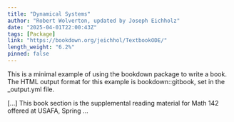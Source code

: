 ```yaml
---
title: "Dynamical Systems"
author: "Robert Wolverton, updated by Joseph Eichholz"
date: "2025-04-01T22:00:43Z"
tags: [Package]
link: "https://bookdown.org/jeichhol/TextbookODE/"
length_weight: "6.2%"
pinned: false
---
```


<p>This is a minimal example of using the bookdown package to write a book. The HTML output format for this example is bookdown::gitbook, set in the _output.yml file.</p> [...] This book section is the supplemental reading material for Math 142 offered at USAFA, Spring ...
